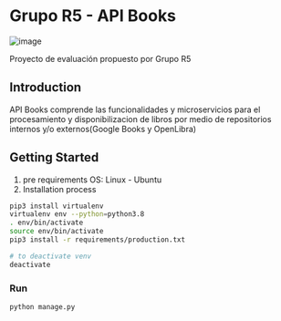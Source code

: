 # Grupo R5 - API Books
![image](https://user-images.githubusercontent.com/34389493/150956700-2e070ea3-8d05-4e6a-bda5-972f2a431dfb.png)

Proyecto de evaluación propuesto por Grupo R5

## Introduction
API Books comprende las funcionalidades y microservicios para el procesamiento y disponibilizacion de libros por medio de repositorios internos y/o externos(Google Books y OpenLibra)

## Getting Started
1. pre requirements
  OS: Linux - Ubuntu
3.	Installation process
```bash
pip3 install virtualenv
virtualenv env --python=python3.8
. env/bin/activate
source env/bin/activate
pip3 install -r requirements/production.txt

# to deactivate venv
deactivate
```
### Run

```bash
python manage.py
```
